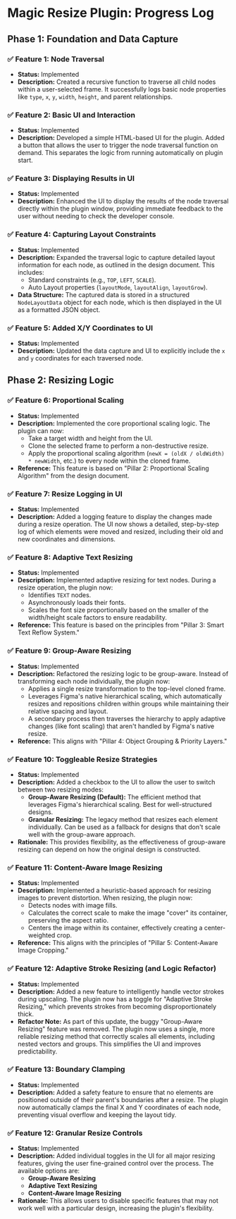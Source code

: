 # Magic Resize Plugin: Progress Log

## Phase 1: Foundation and Data Capture

### ✅ Feature 1: Node Traversal
- **Status:** Implemented
- **Description:** Created a recursive function to traverse all child nodes within a user-selected frame. It successfully logs basic node properties like `type`, `x`, `y`, `width`, `height`, and parent relationships.

### ✅ Feature 2: Basic UI and Interaction
- **Status:** Implemented
- **Description:** Developed a simple HTML-based UI for the plugin. Added a button that allows the user to trigger the node traversal function on demand. This separates the logic from running automatically on plugin start.

### ✅ Feature 3: Displaying Results in UI
- **Status:** Implemented
- **Description:** Enhanced the UI to display the results of the node traversal directly within the plugin window, providing immediate feedback to the user without needing to check the developer console.

### ✅ Feature 4: Capturing Layout Constraints
- **Status:** Implemented
- **Description:** Expanded the traversal logic to capture detailed layout information for each node, as outlined in the design document. This includes:
    - Standard constraints (e.g., `TOP`, `LEFT`, `SCALE`).
    - Auto Layout properties (`layoutMode`, `layoutAlign`, `layoutGrow`).
- **Data Structure:** The captured data is stored in a structured `NodeLayoutData` object for each node, which is then displayed in the UI as a formatted JSON object.

### ✅ Feature 5: Added X/Y Coordinates to UI
- **Status:** Implemented
- **Description:** Updated the data capture and UI to explicitly include the `x` and `y` coordinates for each traversed node.

## Phase 2: Resizing Logic

### ✅ Feature 6: Proportional Scaling
- **Status:** Implemented
- **Description:** Implemented the core proportional scaling logic. The plugin can now:
    - Take a target width and height from the UI.
    - Clone the selected frame to perform a non-destructive resize.
    - Apply the proportional scaling algorithm (`newX = (oldX / oldWidth) * newWidth`, etc.) to every node within the cloned frame.
- **Reference:** This feature is based on "Pillar 2: Proportional Scaling Algorithm" from the design document.

### ✅ Feature 7: Resize Logging in UI
- **Status:** Implemented
- **Description:** Added a logging feature to display the changes made during a resize operation. The UI now shows a detailed, step-by-step log of which elements were moved and resized, including their old and new coordinates and dimensions.

### ✅ Feature 8: Adaptive Text Resizing
- **Status:** Implemented
- **Description:** Implemented adaptive resizing for text nodes. During a resize operation, the plugin now:
    - Identifies `TEXT` nodes.
    - Asynchronously loads their fonts.
    - Scales the font size proportionally based on the smaller of the width/height scale factors to ensure readability.
- **Reference:** This feature is based on the principles from "Pillar 3: Smart Text Reflow System."

### ✅ Feature 9: Group-Aware Resizing
- **Status:** Implemented
- **Description:** Refactored the resizing logic to be group-aware. Instead of transforming each node individually, the plugin now:
    - Applies a single resize transformation to the top-level cloned frame.
    - Leverages Figma's native hierarchical scaling, which automatically resizes and repositions children within groups while maintaining their relative spacing and layout.
    - A secondary process then traverses the hierarchy to apply adaptive changes (like font scaling) that aren't handled by Figma's native resize.
- **Reference:** This aligns with "Pillar 4: Object Grouping & Priority Layers."

### ✅ Feature 10: Toggleable Resize Strategies
- **Status:** Implemented
- **Description:** Added a checkbox to the UI to allow the user to switch between two resizing modes:
    - **Group-Aware Resizing (Default):** The efficient method that leverages Figma's hierarchical scaling. Best for well-structured designs.
    - **Granular Resizing:** The legacy method that resizes each element individually. Can be used as a fallback for designs that don't scale well with the group-aware approach.
- **Rationale:** This provides flexibility, as the effectiveness of group-aware resizing can depend on how the original design is constructed.

### ✅ Feature 11: Content-Aware Image Resizing
- **Status:** Implemented
- **Description:** Implemented a heuristic-based approach for resizing images to prevent distortion. When resizing, the plugin now:
    - Detects nodes with image fills.
    - Calculates the correct scale to make the image "cover" its container, preserving the aspect ratio.
    - Centers the image within its container, effectively creating a center-weighted crop.
- **Reference:** This aligns with the principles of "Pillar 5: Content-Aware Image Cropping."

### ✅ Feature 12: Adaptive Stroke Resizing (and Logic Refactor)
- **Status:** Implemented
- **Description:** Added a new feature to intelligently handle vector strokes during upscaling. The plugin now has a toggle for "Adaptive Stroke Resizing," which prevents strokes from becoming disproportionately thick.
- **Refactor Note:** As part of this update, the buggy "Group-Aware Resizing" feature was removed. The plugin now uses a single, more reliable resizing method that correctly scales all elements, including nested vectors and groups. This simplifies the UI and improves predictability.

### ✅ Feature 13: Boundary Clamping
- **Status:** Implemented
- **Description:** Added a safety feature to ensure that no elements are positioned outside of their parent's boundaries after a resize. The plugin now automatically clamps the final X and Y coordinates of each node, preventing visual overflow and keeping the layout tidy.

### ✅ Feature 12: Granular Resize Controls
- **Status:** Implemented
- **Description:** Added individual toggles in the UI for all major resizing features, giving the user fine-grained control over the process. The available options are:
    - **Group-Aware Resizing**
    - **Adaptive Text Resizing**
    - **Content-Aware Image Resizing**
- **Rationale:** This allows users to disable specific features that may not work well with a particular design, increasing the plugin's flexibility.
